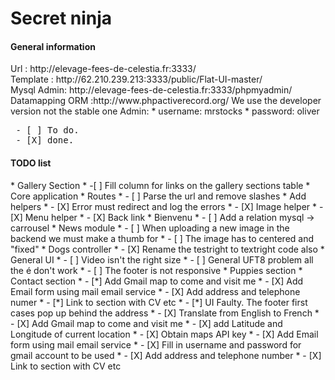 <h1>Secret ninja</h1>

<h4>General information</h4>
Url : http://elevage-fees-de-celestia.fr:3333/<br />
Template : http://62.210.239.213:3333/public/Flat-UI-master/<br />
Mysql Admin: http://elevage-fees-de-celestia.fr:3333/phpmyadmin/<br />
Datamapping ORM :http://www.phpactiverecord.org/ We use the developer version not the stable one
Admin:
  * username: mrstocks
  * password: oliver


<pre>
 - [ ] To do.
 - [X] done.
</pre>

<h4>TODO list</h4>
  * Gallery Section
     * -[ ] Fill column for links on the gallery sections table
  * Core application
    * Routes
      * - [ ] Parse the url and remove slashes
    *  Add helpers
      * - [X] Error must redirect and log the errors  
      * - [X] Image helper
      * - [X] Menu helper
      * - [X] Back link
  * Bienvenu
    * - [ ] Add a relation mysql -> carrousel
  * News module
    * - [ ] When uploading a new image in the backend we must make a thumb for 
    * - [ ] The image has to centered and "fixed"
  * Dogs controller
    * - [X] Rename the testright to textright code also
  * General UI
    * - [ ] Video isn't the right size
    * - [ ] General UFT8 problem all the é don't work
    * - [ ] The footer is not responsive
  * Puppies section
  * Contact section
    * - [*] Add Gmail map to come and visit me
    * - [X] Add Email form using mail email service
    * - [X] Add address and telephone numer
    * - [*] Link to section with CV etc
    * - [*] UI Faulty. The footer first cases pop up behind the address
    * - [X]  Translate from English to French
    * - [X] Add Gmail map to come and visit me
    * - [X] add Latitude and Longitude of current location
    * - [X] Obtain maps API key
    * - [X] Add Email form using mail email service
    * - [X] Fill in username and password for gmail account to be used
    * - [X] Add address and telephone number
    * - [X] Link to section with CV etc
